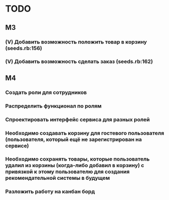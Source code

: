 # TODO

## M3

### (V) Добавить возможность положить товар в корзину (seeds.rb:156)

### (V) Добавить возможность сделать заказ (seeds.rb:162)

## M4

### Создать роли для сотрудников

### Распределить функционал по ролям

### Спроектировать интерфейс сервиса для разных ролей

### Необходимо создавать корзину для гостевого пользователя (пользователя, который ещё не зарегистрирован на сервисе)

### Необходимо сохранять товары, которые пользователь удалил из корзины (когда-либо добавил в корзину) с привязкой к этому пользователю для создания рекомендательной системы в будущем

### Разложить работу на канбан борд
